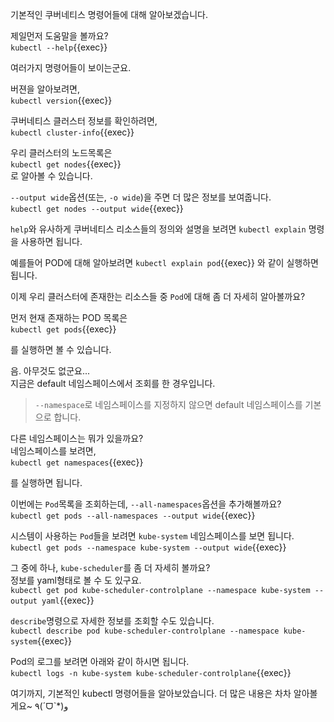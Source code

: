 기본적인 쿠버네티스 명령어들에 대해 알아보겠습니다.



제일먼저 도움말을 볼까요?  
`kubectl --help`{{exec}}

여러가지 명령어들이 보이는군요.

버젼을 알아보려면,  
`kubectl version`{{exec}}

쿠버네티스 클러스터 정보를 확인하려면,  
`kubectl cluster-info`{{exec}}

우리 클러스터의 노드목록은  
`kubectl get nodes`{{exec}}  
로 알아볼 수 있습니다.

`--output wide`옵션(또는, `-o wide`)을 주면 더 많은 정보를 보여줍니다.  
`kubectl get nodes --output wide`{{exec}}

`help`와 유사하게 쿠버네티스 리소스들의 정의와 설명을 보려면 `kubectl explain` 명령을 사용하면 됩니다.

예를들어 POD에 대해 알아보려면 
`kubectl explain pod`{{exec}}
와 같이 실행하면 됩니다.




이제 우리 클러스터에 존재한는 리소스들 중 `Pod`에 대해 좀 더 자세히 알아볼까요?

먼저 현재 존재하는 POD 목록은  
`kubectl get pods`{{exec}}

를 실행하면 볼 수 있습니다.



음. 아무것도 없군요...  
지금은 default 네임스페이스에서 조회를 한 경우입니다.   

> `--namespace`로 네임스페이스를 지정하지 않으면 default 네임스페이스를 기본으로 합니다.   



다른 네임스페이스는 뭐가 있을까요?  
네임스페이스를 보려면,  
`kubectl get namespaces`{{exec}}

를 실행하면 됩니다.  



이번에는 `Pod`목록을 조회하는데, `--all-namespaces`옵션을 추가해볼까요?  
`kubectl get pods --all-namespaces --output wide`{{exec}}

시스템이 사용하는 `Pod`들을 보려면 `kube-system` 네임스페이스를 보면 됩니다.  
`kubectl get pods --namespace kube-system --output wide`{{exec}}

그 중에 하나, `kube-scheduler`를 좀 더 자세히 볼까요?  
정보를 yaml형태로 볼 수 도 있구요.  
`kubectl get pod kube-scheduler-controlplane --namespace kube-system --output yaml`{{exec}}

`describe`명령으로 자세한 정보를 조회할 수도 있습니다.  
`kubectl describe pod kube-scheduler-controlplane --namespace kube-system`{{exec}}

Pod의 로그를 보려면 아래와 같이 하시면 됩니다.  
`kubectl logs -n kube-system kube-scheduler-controlplane`{{exec}}



여기까지, 기본적인 kubectl 명령어들을 알아보았습니다.
더 많은 내용은 차차 알아볼게요~  ٩(ˊᗜˋ*)و